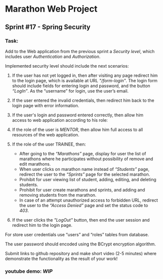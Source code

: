 # Marathon Web Project
## Sprint #17 - Spring Security
### Task:

Add to the Web application from the previous sprint a *Security level*, which includes user *Authentication* and *Authorization*.

Implemented security level should include the next scenarios:

1. If the user has not yet logged in, then after visiting any page redirect him to the login page, which is available at URL *"/form-login"*. The login form should include fields for entering login and password, and the button *“LogIn”*. As the “username” for login, use the user’s email.

2. If the user entered the invalid credentials, then redirect him back to the login page with error information.

3. If the user's login and password entered correctly, then allow him access to web application according to his role:

4. If the role of the user is *MENTOR*, then allow him full access to all resources of the web application.

5. If the role of the user TRAINEE, then:

   - After going to the *“Marathons”* page, display for user the list of marathons where he participates without possibility of remove and edit marathons.
   - When user clicks on marathon name instead of *“Students”* page, redirect the user to the *“Sprints”* page for the selected marathon.
   - Prohibit for user viewing list of student, adding, editing, and deleting students.
   - Prohibit for user create marathons and sprints, and adding and removing students from the marathon.
   - In case of an attempt unauthorized access to forbidden URL, redirect the user to the *“Access Denied”* page and set the status code to *403*.

6. If the user clicks the *"LogOut"* button, then end the user session and redirect him to the login page.

For store user credentials use “users” and “roles” tables from database.

The user password should encoded using the BCrypt encryption algorithm.

Submit links to github repository and make short video (2-5 minutes) where demonstrate the functionality as the result of your work!

### youtube demo: *WIP*
